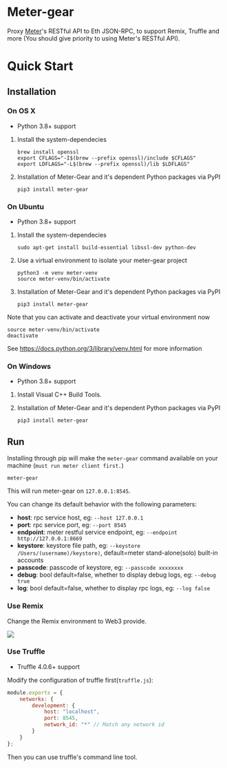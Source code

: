 # Meter-gear

Proxy [Meter](https://github.com/meterio/meter-pos)'s RESTful API to Eth JSON-RPC, to support Remix, Truffle and more (You should give priority to using Meter's RESTful API).

# Quick Start

## Installation

### On OS X

* Python 3.8+ support

1. Install the system-dependecies

    ```
    brew install openssl
    export CFLAGS="-I$(brew --prefix openssl)/include $CFLAGS"
    export LDFLAGS="-L$(brew --prefix openssl)/lib $LDFLAGS"
    ```

2. Installation of Meter-Gear and it's dependent Python packages via PyPI

    ```
    pip3 install meter-gear
    ```

### On Ubuntu

* Python 3.8+ support

1. Install the system-dependecies

    ```
    sudo apt-get install build-essential libssl-dev python-dev
    ```

2. Use a virtual environment to isolate your meter-gear project

    ```
    python3 -m venv meter-venv
    source meter-venv/bin/activate
    ```

3. Installation of Meter-Gear and it's dependent Python packages via PyPI

    ```
    pip3 install meter-gear
    ```

Note that you can activate and deactivate your virtual environment now

```
source meter-venv/bin/activate
deactivate
```

See https://docs.python.org/3/library/venv.html for more information

### On Windows

* Python 3.8+ support

1. Install Visual C++ Build Tools.

3. Installation of Meter-Gear and it's dependent Python packages via PyPI

    ```
    pip3 install meter-gear
    ```

## Run

Installing through pip will make the ``meter-gear`` command available on your machine (`must run meter client first.`)

```
meter-gear
```

This will run meter-gear on `127.0.0.1:8545`.

You can change its default behavior with the following parameters:

- **host**: rpc service host, eg: `--host 127.0.0.1`
- **port**: rpc service port, eg: `--port 8545`
- **endpoint**: meter restful service endpoint, eg: `--endpoint http://127.0.0.1:8669`
- **keystore**: keystore file path, eg: `--keystore /Users/(username)/keystore)`, default=meter stand-alone(solo) built-in accounts
- **passcode**: passcode of keystore, eg: `--passcode xxxxxxxx`
- **debug**: bool default=false, whether to display debug logs, eg: `--debug true`
- **log**: bool default=false, whether to display rpc logs, eg: `--log false`

### Use Remix

Change the Remix environment to Web3 provide.

![](http://oi64.tinypic.com/2u59gef.jpg)

### Use Truffle

* Truffle 4.0.6+ support

Modify the configuration of truffle first(`truffle.js`):

```js
module.exports = {
    networks: {
        development: {
            host: "localhost",
            port: 8545,
            network_id: "*" // Match any network id
        }
    }
};
```

Then you can use truffle's command line tool.